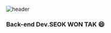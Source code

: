 ![header](https://capsule-render.vercel.app/api?type=Waving&color=666699&height=200&section=header&text=TakTak%20Code&fontSize=30&animation=twinkling&fontColor=ffffff)

### Back-end Dev.SEOK WON TAK 😄       
         
  
  
<!--
**TAKTAKcode/TAKTAKcode** is a ✨ _special_ ✨ repository because its `README.md` (this file) appears on your GitHub profile.

Here are some ideas to get you started:

- 🔭 I’m currently working on ...
- 🌱 I’m currently learning ...
- 👯 I’m looking to collaborate on ...
- 🤔 I’m looking for help with ...
- 💬 Ask me about ...
- 📫 How to reach me: ...
- 😄 Pronouns: ...
- ⚡ Fun fact: ...
-->
